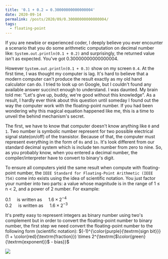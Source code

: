 ```yaml
---
title: '0.1 + 0.2 = 0.30000000000000004'
date: 2020-09-14
permalink: /posts/2020/09/0.30000000000000004/
tags:
  - floating-point
---
```

If you are newbie or experienced coder, I deeply believe you ever encounter a scenario that you do some arithmetic computation on decimal number like:
 `System.out.println(0.1 + 0.2)` and surprisingly, the returned value isn't as expected. You've got 0.30000000000000004. 

However `System.out.println(0.1 + 0.3)` show on my screen `0.4`. 
At the first time, I was thought my computer is lag. It's hard to believe that a modern computer can't produce the result exactly as my old hand calculator can do.
I tried to look up on Google, but I couldn't found any available answer succinct enough to understand. I was daunted. My brain told me: "Let's give up, buddy, we're good without this knowledge". 
As a result, I hardly ever think about this question until someday I found out the way the computer work with the floating-point number. 
If you had been wondering why this magical equation happened like me, this is a time to unveil the behind mechanism's secret.

The first, we have to know that computer doesn't know anything like `0` and `1`. Two number is symbolic number represent for two possible electrical signal state(on/off) of the transistor.
Because of that, the computer must represent everything in the form of `0s` and `1s`. It's look different from our standard decimal system which is include ten number from zero to nine. 
So, as you probably know, when you entered a decimal number, the compiler/interpreter have to convert to binary's digit.

To ensure all computers yield the same result when compute with floating-point number, the `IEEE Standard for Floating-Point Arithmetic (IEEE 754)` come into exists using the idea of scientific notation.
You just factor your number into two parts: a value whose magnitude is in the range of 1 ≤ n < 2, and a power of 2 number. For example:
            
$0.1 \quad \textrm{ is written as }  \quad 1.6 \times 2^{-4}$          
$0.2 \quad \textrm{ is written as }  \quad 1.6 \times 2^{-3}$      

It's pretty easy to represent integers as binary number using two's complement but in order to convert the floating-point number to binary number, the first step we need convert the floating-point number to the following form (scientific notation): 
$(-1)^{\color{purple}{\textrm{sign bit}}} (1 + \color{red}{\textrm{fraction}})  \times 2^{\textrm{$\color{green}{\textrm{exponent}}$ - bias}}$

![](https://s3-ap-southeast-1.amazonaws.com/logbasex.github.io/images/618px-IEEE_754_Double_Floating_Point_Format.svg.png)